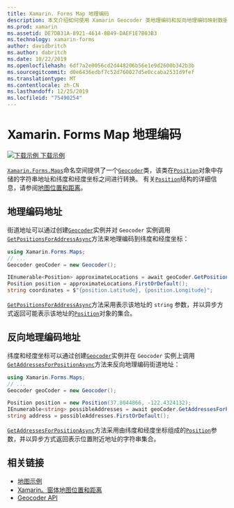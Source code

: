 ```yaml
---
title: Xamarin. Forms Map 地理编码
description: 本文介绍如何使用 Xamarin Geocoder 类地理编码和反向地理编码映射数据。
ms.prod: xamarin
ms.assetid: DE7DB31A-8921-4614-8B49-DAEF1E7B03B3
ms.technology: xamarin-forms
author: davidbritch
ms.author: dabritch
ms.date: 10/22/2019
ms.openlocfilehash: 6df7a2e0056cd2d448206b56e1e9d2600b342b3b
ms.sourcegitcommit: d0e6436edbf7c52d760027d5e0ccaba2531d9fef
ms.translationtype: MT
ms.contentlocale: zh-CN
ms.lasthandoff: 12/25/2019
ms.locfileid: "75490254"
---
```

# <a name="xamarinforms-map-geocoding"></a>Xamarin. Forms Map 地理编码

[![下载示例](~/media/shared/download.png) 下载示例](https://docs.microsoft.com/samples/xamarin/xamarin-forms-samples/workingwithmaps)

[`Xamarin.Forms.Maps`](xref:Xamarin.Forms.Maps)命名空间提供了一个[`Geocoder`](xref:Xamarin.Forms.Maps.Geocoder)类，该类在[`Position`](xref:Xamarin.Forms.Maps.Position)对象中存储的字符串地址和纬度和经度坐标之间进行转换。 有关[`Position`](xref:Xamarin.Forms.Maps.Position)结构的详细信息，请参阅[地图位置和距离](position-distance.md)。

## <a name="geocode-an-address"></a>地理编码地址

街道地址可以通过创建[`Geocoder`](xref:Xamarin.Forms.Maps.Geocoder)实例并对 `Geocoder` 实例调用[`GetPositionsForAddressAsync`](xref:Xamarin.Forms.Maps.Geocoder.GetPositionsForAddressAsync*)方法来地理编码到纬度和经度坐标：

```csharp
using Xamarin.Forms.Maps;
// ...
Geocoder geoCoder = new Geocoder();

IEnumerable<Position> approximateLocations = await geoCoder.GetPositionsForAddressAsync("Pacific Ave, San Francisco, California");
Position position = approximateLocations.FirstOrDefault();
string coordinates = $"{position.Latitude}, {position.Longitude}";
```

[`GetPositionsForAddressAsync`](xref:Xamarin.Forms.Maps.Geocoder.GetPositionsForAddressAsync*)方法采用表示该地址的 `string` 参数，并以异步方式返回可能表示该地址的[`Position`](xref:Xamarin.Forms.Maps.Position)对象的集合。

## <a name="reverse-geocode-an-address"></a>反向地理编码地址

纬度和经度坐标可以通过创建[`Geocoder`](xref:Xamarin.Forms.Maps.Geocoder)实例并在 `Geocoder` 实例上调用[`GetAddressesForPositionAsync`](xref:Xamarin.Forms.Maps.Geocoder.GetAddressesForPositionAsync*)方法来反向地理编码街道地址：

```csharp
using Xamarin.Forms.Maps;
// ...
Geocoder geoCoder = new Geocoder();

Position position = new Position(37.8044866, -122.4324132);
IEnumerable<string> possibleAddresses = await geoCoder.GetAddressesForPositionAsync(position);
string address = possibleAddresses.FirstOrDefault();
```

[`GetAddressesForPositionAsync`](xref:Xamarin.Forms.Maps.Geocoder.GetAddressesForPositionAsync*)方法采用由纬度和经度坐标组成的[`Position`](xref:Xamarin.Forms.Maps.Position)参数，并以异步方式返回表示位置附近地址的字符串集合。

## <a name="related-links"></a>相关链接

- [地图示例](https://docs.microsoft.com/samples/xamarin/xamarin-forms-samples/workingwithmaps)
- [Xamarin。窗体地图位置和距离](position-distance.md)
- [Geocoder API](xref:Xamarin.Forms.Maps.Geocoder)
